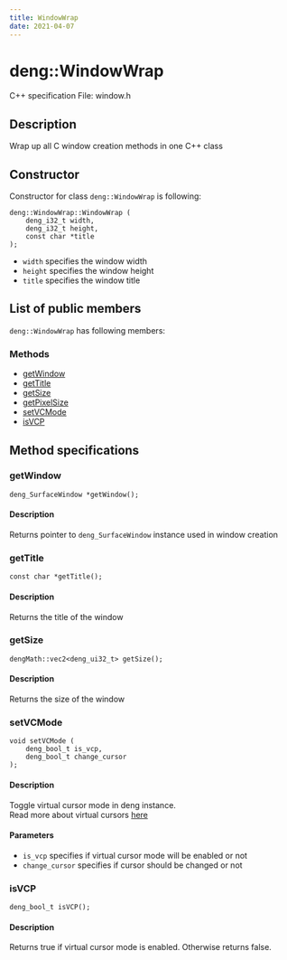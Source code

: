 ```yaml
---
title: WindowWrap
date: 2021-04-07
---
```


# deng::WindowWrap

C++ specification
File: window.h
## Description
Wrap up all C window creation methods in one C++ class

## Constructor
Constructor for class `deng::WindowWrap` is following:  
```
deng::WindowWrap::WindowWrap (
    deng_i32_t width, 
    deng_i32_t height, 
    const char *title
);
```

* `width` specifies the window width  
* `height` specifies the window height  
* `title` specifies the window title  
 

## List of public members
`deng::WindowWrap` has following members:  

### Methods
* [getWindow](#getwindow)
* [getTitle](#gettitle)
* [getSize](#getsize)
* [getPixelSize](#getpixelsize)
* [setVCMode](#setvcmode)
* [isVCP](#isvcp)


## Method specifications

### getWindow
```
deng_SurfaceWindow *getWindow();
```
#### Description
Returns pointer to `deng_SurfaceWindow` instance used in window creation  


### getTitle
```
const char *getTitle();
``` 

#### Description
Returns the title of the window


### getSize
```
dengMath::vec2<deng_ui32_t> getSize();
```

#### Description
Returns the size of the window


### setVCMode
```
void setVCMode (
    deng_bool_t is_vcp,
    deng_bool_t change_cursor
);
```

#### Description
Toggle virtual cursor mode in deng instance.  
Read more about virtual cursors [here](../virtual-cursors.md)

#### Parameters
* `is_vcp` specifies if virtual cursor mode will be enabled or not
* `change_cursor` specifies if cursor should be changed or not


### isVCP
```
deng_bool_t isVCP();
```

#### Description
Returns true if virtual cursor mode is enabled. Otherwise returns false.  
